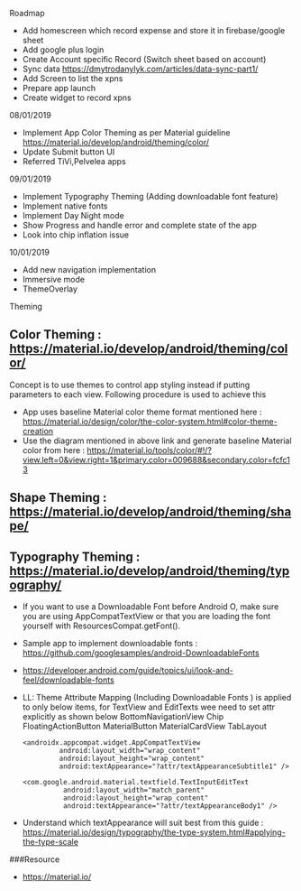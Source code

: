 Roadmap
 - Add homescreen which record expense and store it in firebase/google sheet
 - Add google plus login
 - Create Account specific Record (Switch sheet based on account)
 - Sync data https://dmytrodanylyk.com/articles/data-sync-part1/
 - Add Screen to list the xpns
 - Prepare app launch
 - Create widget to  record xpns

08/01/2019
 - Implement App Color Theming as per Material guideline https://material.io/develop/android/theming/color/
 - Update Submit button UI
 - Referred TiVi,Pelvelea apps
 
 09/01/2019
  - Implement Typography Theming (Adding downloadable font feature)
  - Implement native fonts
  - Implement Day Night mode
  - Show Progress and handle error and complete state of the app
  - Look into chip inflation issue
  
  10/01/2019
  
 - Add new navigation implementation 
 - Immersive mode
 - ThemeOverlay
 
 
 
 
 Theming
 
 ## Color Theming : https://material.io/develop/android/theming/color/
 Concept is to use themes to control app styling instead if putting parameters to each view. Following procedure is used to achieve this
 
 - App uses baseline Material color theme format mentioned here : https://material.io/design/color/the-color-system.html#color-theme-creation 
 - Use the diagram mentioned in above link and generate baseline Material color from here : https://material.io/tools/color/#!/?view.left=0&view.right=1&primary.color=009688&secondary.color=fcfc13
 
 ## Shape Theming : https://material.io/develop/android/theming/shape/
 
 ## Typography Theming : https://material.io/develop/android/theming/typography/
 
 - If you want to use a Downloadable Font before Android O, make sure you are using AppCompatTextView or that you are loading the font yourself with ResourcesCompat.getFont().
 - Sample app to implement downloadable fonts : https://github.com/googlesamples/android-DownloadableFonts
 - https://developer.android.com/guide/topics/ui/look-and-feel/downloadable-fonts
 - LL: Theme Attribute Mapping (Including Downloadable Fonts ) is applied to only below items, for TextView and EditTexts wee need to set attr explicitly as shown below 
        BottomNavigationView
        Chip
        FloatingActionButton
        MaterialButton
        MaterialCardView
        TabLayout
    
       <androidx.appcompat.widget.AppCompatTextView
                android:layout_width="wrap_content"
                android:layout_height="wrap_content"
                android:textAppearance="?attr/textAppearanceSubtitle1" />
                
       <com.google.android.material.textfield.TextInputEditText
                 android:layout_width="match_parent"
                 android:layout_height="wrap_content"
                 android:textAppearance="?attr/textAppearanceBody1" />
  
 - Understand which textAppearance will suit best from this guide : https://material.io/design/typography/the-type-system.html#applying-the-type-scale                                                                                                                 
                                                                                                                           
                
                
 
 ###Resource
 - https://material.io/
 
